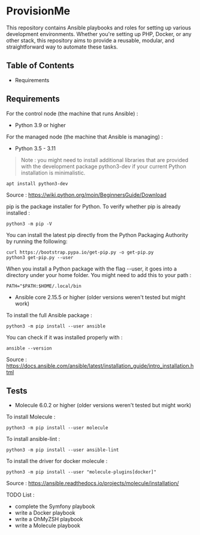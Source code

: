 # ProvisionMe

This repository contains Ansible playbooks and roles for setting up various development environments. Whether you're 
setting up PHP, Docker, or any other stack, this repository aims to provide a reusable, modular, and straightforward way
to automate these tasks.

## Table of Contents

- Requirements

## Requirements

For the control node (the machine that runs Ansible) :

- Python 3.9 or higher

For the managed node (the machine that Ansible is managing) :

- Python 3.5 - 3.11


> Note : you might need to install additional libraries that are provided with the development package python3-dev if
> your current Python installation is minimalistic.

```shell
apt install python3-dev
```

Source : https://wiki.python.org/moin/BeginnersGuide/Download

pip is the package installer for Python. To verify whether pip is already installed :

```shell
python3 -m pip -V
```

You can install the latest pip directly from the Python Packaging Authority by running the following:

```shell
curl https://bootstrap.pypa.io/get-pip.py -o get-pip.py
python3 get-pip.py --user
```

When you install a Python package with the flag --user, it goes into a directory under your home folder. You might need
to add this to your path :

```shell
PATH="$PATH:$HOME/.local/bin
```

- Ansible core 2.15.5 or higher (older versions weren't tested but might work)

To install the full Ansible package :

```shell
python3 -m pip install --user ansible
```

You can check if it was installed properly with :

```shell
ansible --version
```

Source : https://docs.ansible.com/ansible/latest/installation_guide/intro_installation.html

## Tests

- Molecule 6.0.2 or higher (older versions weren't tested but might work)

To install Molecule :

```shell
python3 -m pip install --user molecule
```

To install ansible-lint :

```shell
python3 -m pip install --user ansible-lint
```

To install the driver for docker molecule :

```shell
python3 -m pip install --user "molecule-plugins[docker]"
```

Source : https://ansible.readthedocs.io/projects/molecule/installation/

TODO List :
- complete the Symfony playbook
- write a Docker playbook
- write a OhMyZSH playbook
- write a Molecule playbook
